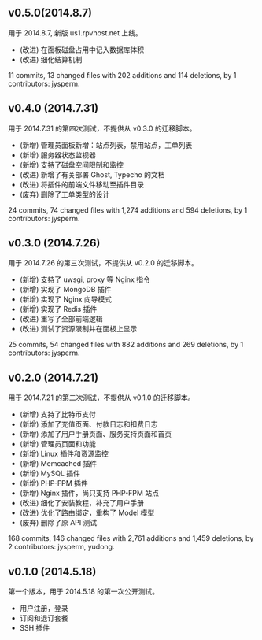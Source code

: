 ## v0.5.0(2014.8.7)
用于 2014.8.7, 新版 us1.rpvhost.net 上线。

* (改进) 在面板磁盘占用中记入数据库体积
* (改进) 细化结算机制

11 commits, 13 changed files with 202 additions and 114 deletions, by 1 contributors: jysperm.

## v0.4.0 (2014.7.31)
用于 2014.7.31 的第四次测试，不提供从 v0.3.0 的迁移脚本。

* (新增) 管理员面板新增：站点列表，禁用站点，工单列表
* (新增) 服务器状态监视器
* (新增) 支持了磁盘空间限制和监控
* (改进) 新增了有关部署 Ghost, Typecho 的文档
* (改进) 将插件的前端文件移动至插件目录
* (废弃) 删除了工单类型的设计

24 commits, 74 changed files with 1,274 additions and 594 deletions, by 1 contributors: jysperm.

## v0.3.0 (2014.7.26)
用于 2014.7.26 的第三次测试，不提供从 v0.2.0 的迁移脚本。

* (新增) 支持了 uwsgi, proxy 等 Nginx 指令
* (新增) 实现了 MongoDB 插件
* (新增) 实现了 Nginx 向导模式
* (新增) 实现了 Redis 插件
* (改进) 重写了全部前端逻辑
* (改进) 测试了资源限制并在面板上显示

25 commits, 54 changed files with 882 additions and 269 deletions, by 1 contributors: jysperm.

## v0.2.0 (2014.7.21)
用于 2014.7.21 的第二次测试，不提供从 v0.1.0 的迁移脚本。

* (新增) 支持了比特币支付
* (新增) 添加了充值页面、付款日志和扣费日志
* (新增) 添加了用户手册页面、服务支持页面和首页
* (新增) 管理员页面和功能
* (新增) Linux 插件和资源监控
* (新增) Memcached 插件
* (新增) MySQL 插件
* (新增) PHP-FPM 插件
* (新增) Nginx 插件，尚只支持 PHP-FPM 站点
* (改进) 细化了安装教程，补充了用户手册
* (改进) 优化了路由绑定，重构了 Model 模型
* (废弃) 删除了原 API 测试

168 commits, 146 changed files with 2,761 additions and 1,459 deletions, by 2 contributors: jysperm, yudong.

## v0.1.0 (2014.5.18)

第一个版本，用于 2014.5.18 的第一次公开测试。

* 用户注册，登录
* 订阅和退订套餐
* SSH 插件
